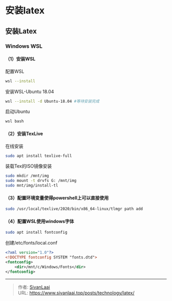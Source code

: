 # 安装latex

## 安装Latex
### Windows WSL
#### （1）安装WSL
配置WSL
```bash
wsl --install
```

安装WSL-Ubuntu 18.04
```bash
wsl --install -d Ubuntu-18.04 #等待安装完成
```

启动Ubuntu
```bash
wsl bash
```

#### （2）安装TexLive
在线安装
```bash
sudo apt install texlive-full
```

装载Tex的ISO镜像安装
```bash
sudo mkdir /mnt/img
sudo mount -t drvfs G: /mnt/img
sudo mnt/img/install-tl
```

#### （3）配置环境变量使得powershell上可以直接使用
```bash
sudo /usr/local/texlive/2020/bin/x86_64-linux/tlmgr path add
```

#### （4）配置WSL使用windows字体
```bash
sudo apt install fontconfig
```

创建/etc/fonts/local.conf
```xml
<?xml version="1.0"?>
<!DOCTYPE fontconfig SYSTEM "fonts.dtd">
<fontconfig>
    <dir>/mnt/c/Windows/Fonts</dir>
</fontconfig>
```


---

> 作者: [SivanLaai](https://www.sivanlaai.top)  
> URL: https://www.sivanlaai.top/posts/technology/latex/  

